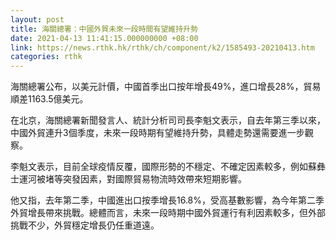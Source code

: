 ```yaml
---
layout: post
title: 海關總署：中國外貿未來一段時間有望維持升勢
date: 2021-04-13 11:41:15.000000000 +08:00
link: https://news.rthk.hk/rthk/ch/component/k2/1585493-20210413.htm
categories: rthk
---
```


海關總署公布，以美元計價，中國首季出口按年增長49%，進口增長28%，貿易順差1163.5億美元。

在北京，海關總署新聞發言人、統計分析司司長李魁文表示，自去年第三季以來，中國外貿連升3個季度，未來一段時期有望維持升勢，具體走勢還需要進一步觀察。

李魁文表示，目前全球疫情反覆，國際形勢的不穩定、不確定因素較多，例如蘇彝士運河被堵等突發因素，對國際貿易物流時效帶來短期影響。

他又指，去年第二季，中國進出口按季增長16.8%，受高基數影響，為今年第二季外貿增長帶來挑戰。總體而言，未來一段時期中國外貿運行有利因素較多，但外部挑戰不少，外貿穩定增長仍任重道遠。
